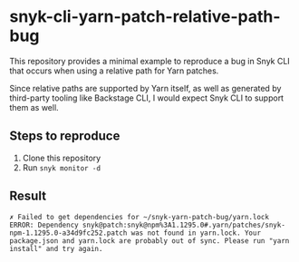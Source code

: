 # snyk-cli-yarn-patch-relative-path-bug

This repository provides a minimal example to reproduce a bug in Snyk CLI that occurs when using a relative path for Yarn patches.

Since relative paths are supported by Yarn itself, as well as generated by third-party tooling like Backstage CLI, I would expect Snyk CLI to support them as well.

## Steps to reproduce

1. Clone this repository
2. Run `snyk monitor -d`

## Result

```
✗ Failed to get dependencies for ~/snyk-yarn-patch-bug/yarn.lock
ERROR: Dependency snyk@patch:snyk@npm%3A1.1295.0#.yarn/patches/snyk-npm-1.1295.0-a34d9fc252.patch was not found in yarn.lock. Your package.json and yarn.lock are probably out of sync. Please run "yarn install" and try again.
```
